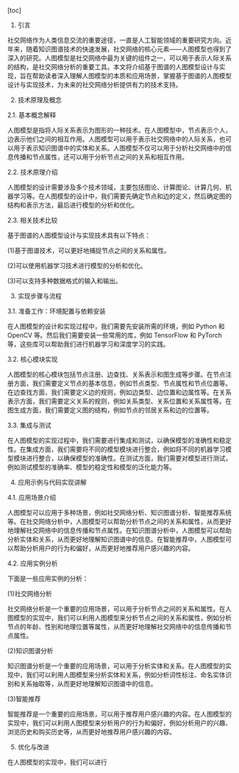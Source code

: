 
[toc]                    
                
                
1. 引言

社交网络作为人类信息交流的重要途径，一直是人工智能领域的重要研究方向。近年来，随着知识图谱技术的快速发展，社交网络的核心元素——人图模型也得到了深入的研究。人图模型是社交网络中最为关键的组件之一，可以用于表示人际关系的结构，是社交网络分析的重要工具。本文将介绍基于图谱的人图模型设计与实现，旨在帮助读者深入理解人图模型的本质和应用场景，掌握基于图谱的人图模型设计与实现技术，为未来的社交网络分析提供有力的技术支持。

2. 技术原理及概念

2.1. 基本概念解释

人图模型是指将人际关系表示为图形的一种技术。在人图模型中，节点表示个人，边表示他们之间的相互作用。人图模型可以用于表示社交网络中的人际关系，也可以用于表示知识图谱中的实体和关系。人图模型不仅可以用于分析社交网络中的信息传播和节点属性，还可以用于分析节点之间的关系和相互作用。

2.2. 技术原理介绍

人图模型的设计需要涉及多个技术领域，主要包括图论、计算图论、计算几何、机器学习等。在人图模型的设计中，我们需要先确定节点和边的定义，然后确定图的结构和表示方法，最后进行模型的分析和优化。

2.3. 相关技术比较

基于图谱的人图模型设计与实现技术具有以下特点：

(1)基于图谱技术，可以更好地捕捉节点之间的关系和属性。

(2)可以使用机器学习技术进行模型的分析和优化。

(3)可以支持多种数据格式的输入和输出。

3. 实现步骤与流程

3.1. 准备工作：环境配置与依赖安装

在人图模型的设计和实现过程中，我们需要先安装所需的环境，例如 Python 和 OpenCV 等。然后我们需要安装一些常用的库，例如 TensorFlow 和 PyTorch 等，这些库可以帮助我们进行机器学习和深度学习的实践。

3.2. 核心模块实现

人图模型的核心模块包括节点注册、边查找、关系表示和图生成等步骤。在节点注册方面，我们需要定义节点的基本信息，例如节点类型、节点属性和节点位置等。在边查找方面，我们需要定义边的规则，例如边类型、边位置和边属性等。在关系表示方面，我们需要定义关系的规则，例如关系类型、关系位置和关系属性等。在图生成方面，我们需要定义图的结构，例如节点的邻居关系和边的位置等。

3.3. 集成与测试

在人图模型的实现过程中，我们需要进行集成和测试，以确保模型的准确性和稳定性。在集成方面，我们需要将不同的模型模块进行整合，例如将不同的机器学习模型模块进行整合，以确保模型的准确性。在测试方面，我们需要对模型进行测试，例如测试模型的准确率、模型的稳定性和模型的泛化能力等。

4. 应用示例与代码实现讲解

4.1. 应用场景介绍

人图模型可以应用于多种场景，例如社交网络分析、知识图谱分析、智能推荐系统等。在社交网络分析中，人图模型可以帮助分析节点之间的关系和属性，从而更好地理解社交网络中的信息传播和节点属性。在知识图谱分析中，人图模型可以帮助分析实体和关系，从而更好地理解知识图谱中的信息。在智能推荐中，人图模型可以帮助分析用户的行为和偏好，从而更好地推荐用户感兴趣的内容。

4.2. 应用实例分析

下面是一些应用实例的分析：

(1)社交网络分析

社交网络分析是一个重要的应用场景，可以用于分析节点之间的关系和属性。在人图模型的实现中，我们可以利用人图模型来分析节点之间的关系和属性，例如分析节点的年龄、性别和地理位置等属性，从而更好地理解社交网络中的信息传播和节点属性。

(2)知识图谱分析

知识图谱分析是一个重要的应用场景，可以用于分析实体和关系。在人图模型的实现中，我们可以利用人图模型来分析实体和关系，例如分析词性标注、命名实体识别和关系抽取等，从而更好地理解知识图谱中的信息。

(3)智能推荐

智能推荐是一个重要的应用场景，可以用于推荐用户感兴趣的内容。在人图模型的实现中，我们可以利用人图模型来分析用户的行为和偏好，例如分析用户的兴趣、浏览历史和购买历史等，从而更好地推荐用户感兴趣的内容。

5. 优化与改进

在人图模型的实现中，我们可以进行

